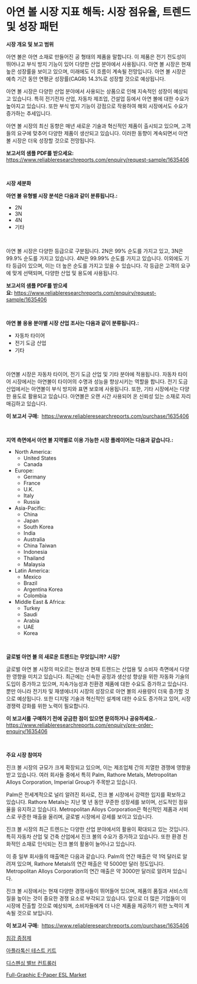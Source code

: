 <p><h1>아연 볼 시장 지표 해독: 시장 점유율, 트렌드 및 성장 패턴</h1></p><p><strong>시장 개요 및 보고 범위</strong></p>
<p><p>아연 볼은 아연 소재로 만들어진 공 형태의 제품을 말합니다. 이 제품은 전기 전도성이 뛰어나고 부식 방지 기능이 있어 다양한 산업 분야에서 사용됩니다. 아연 볼 시장은 현재 높은 성장률을 보이고 있으며, 미래에도 이 흐름이 계속될 전망입니다. 아연 볼 시장은 예측 기간 동안 연평균 성장률(CAGR) 14.3%로 성장할 것으로 예상됩니다.</p><p>아연 볼 시장은 다양한 산업 분야에서 사용되는 상품으로 인해 지속적인 성장이 예상되고 있습니다. 특히 전기전자 산업, 자동차 제조업, 건설업 등에서 아연 볼에 대한 수요가 높아지고 있습니다. 또한 부식 방지 기능이 강점으로 작용하여 해외 시장에서도 수요가 증가하는 추세입니다.</p><p>아연 볼 시장의 최신 동향은 매년 새로운 기술과 혁신적인 제품이 출시되고 있으며, 고객들의 요구에 맞추어 다양한 제품이 생산되고 있습니다. 이러한 동향이 계속되면서 아연 볼 시장은 더욱 성장할 것으로 전망됩니다.</p></p>
<p><strong>보고서의 샘플 PDF를 받으세요:</strong> <a href="https://www.reliableresearchreports.com/enquiry/request-sample/1635406">https://www.reliableresearchreports.com/enquiry/request-sample/1635406</a></p>
<p>&nbsp;</p>
<p><strong>시장 세분화</strong></p>
<p><strong>아연 볼 유형별 시장 분석은 다음과 같이 분류됩니다.:</strong></p>
<p><ul><li>2N</li><li>3N</li><li>4N</li><li>기타</li></ul></p>
<p>&nbsp;</p>
<p><p>아연 볼 시장은 다양한 등급으로 구분됩니다. 2N은 99% 순도를 가지고 있고, 3N은 99.9% 순도를 가지고 있습니다. 4N은 99.99% 순도를 가지고 있습니다. 이외에도 기타 등급이 있으며, 이는 더 높은 순도를 가지고 있을 수 있습니다. 각 등급은 고객의 요구에 맞게 선택되며, 다양한 산업 및 용도에 사용됩니다.</p></p>
<p><strong>보고서의 샘플 PDF를 받으세요:</strong>&nbsp;<a href="https://www.reliableresearchreports.com/enquiry/request-sample/1635406">https://www.reliableresearchreports.com/enquiry/request-sample/1635406</a></p>
<p>&nbsp;</p>
<p><strong> 아연 볼 응용 분야별 시장 산업 조사는 다음과 같이 분류됩니다.:</strong></p>
<p><ul><li>자동차 타이어</li><li>전기 도금 산업</li><li>기타</li></ul></p>
<p>&nbsp;</p>
<p><p>아연볼 시장은 자동차 타이어, 전기 도금 산업 및 기타 분야에 적용됩니다. 자동차 타이어 시장에서는 아연볼이 타이어의 수명과 성능을 향상시키는 역할을 합니다. 전기 도금 산업에서는 아연볼이 부식 방지와 표면 보호에 사용됩니다. 또한, 기타 시장에서는 다양한 용도로 활용되고 있습니다. 아연볼은 오랜 시간 사용되어 온 신뢰성 있는 소재로 자리매김하고 있습니다.</p></p>
<p><strong>이 보고서 구매:</strong>&nbsp; <a href="https://www.reliableresearchreports.com/purchase/1635406">https://www.reliableresearchreports.com/purchase/1635406</a></p>
<p>&nbsp;</p>
<p><strong>지역 측면에서 아연 볼 지역별로 이용 가능한 시장 플레이어는 다음과 같습니다.:</strong></p>
<p><ul>
    <li>
        North America:
        <ul>
            <li>United States</li>
            <li>Canada</li>
        </ul>
    </li>
    <li>
        Europe:
        <ul>
            <li>Germany</li>
            <li>France</li>
            <li>U.K.</li>
            <li>Italy</li>
            <li>Russia</li>
        </ul>
    </li>
    <li>
        Asia-Pacific:
        <ul>
            <li>China</li>
            <li>Japan</li>
            <li>South Korea</li>
            <li>India</li>
            <li>Australia</li>
            <li>China Taiwan</li>
            <li>Indonesia</li>
            <li>Thailand</li>
            <li>Malaysia</li>
        </ul>
    </li>
    <li>
        Latin America:
        <ul>
            <li>Mexico</li>
            <li>Brazil</li>
            <li>Argentina Korea</li>
            <li>Colombia</li>
        </ul>
    </li>
    <li>
        Middle East & Africa:
        <ul>
            <li>Turkey</li>
            <li>Saudi</li>
            <li>Arabia</li>
            <li>UAE</li>
            <li>Korea</li>
        </ul>
    </li>
    </ul></p>
<p>&nbsp;</p>
<p><strong>글로벌 아연 볼 의 새로운 트렌드는 무엇입니까? 시장?</strong></p>
<p><p>글로벌 아연 볼 시장의 떠오르는 현상과 현재 트렌드는 산업용 및 소비자 측면에서 다양한 영향을 미치고 있습니다. 최근에는 신속한 공정과 생산성 향상을 위한 자동화 기술의 도입이 증가하고 있으며, 지속가능성과 친환경 제품에 대한 수요도 증가하고 있습니다. 뿐만 아니라 전기차 및 재생에너지 시장의 성장으로 아연 볼의 사용량이 더욱 증가할 것으로 예상됩니다. 또한 디지털 기술과 혁신적인 설계에 대한 수요도 증가하고 있어, 시장 경쟁력 강화를 위한 노력이 필요합니다.</p></p>
<p><strong>이 보고서를 구매하기 전에 궁금한 점이 있으면 문의하거나 공유하세요.</strong>- <a href="https://www.reliableresearchreports.com/enquiry/pre-order-enquiry/1635406">https://www.reliableresearchreports.com/enquiry/pre-order-enquiry/1635406</a></p>
<p>&nbsp;</p>
<p><strong>주요 시장 참여자</strong></p>
<p><p>진크 볼 시장의 규모가 크게 확장되고 있으며, 이는 제조업체 간의 치열한 경쟁에 영향을 받고 있습니다. 여러 회사들 중에서 특히 Palm, Rathore Metals, Metropolitan Alloys Corporation, Imperial Group가 주목받고 있습니다. </p><p>Palm은 전세계적으로 널리 알려진 회사로, 진크 볼 시장에서 강력한 입지를 확보하고 있습니다. Rathore Metals는 지난 몇 년 동안 꾸준한 성장세를 보이며, 선도적인 점유율을 유지하고 있습니다. Metropolitan Alloys Corporation은 혁신적인 제품과 서비스로 꾸준한 매출을 올리며, 글로벌 시장에서 강세를 보이고 있습니다. </p><p>진크 볼 시장의 최근 트렌드는 다양한 산업 분야에서의 활용이 확대되고 있는 것입니다. 특히 자동차 산업 및 건축 산업에서 진크 볼의 수요가 증가하고 있습니다. 또한 환경 친화적인 소재로 인식되는 진크 볼의 활용이 늘어나고 있습니다.</p><p>이 중 일부 회사들의 매출액은 다음과 같습니다. Palm의 연간 매출은 약 1억 달러로 알려져 있으며, Rathore Metals의 연간 매출은 약 5000만 달러 정도입니다. Metropolitan Alloys Corporation의 연간 매출은 약 3000만 달러로 알려져 있습니다.</p><p>진크 볼 시장에서는 현재 다양한 경쟁사들이 뛰어들어 있으며, 제품의 품질과 서비스의 질을 높이는 것이 중요한 경쟁 요소로 부각되고 있습니다. 앞으로 더 많은 기업들이 이 시장에 진출할 것으로 예상되며, 소비자들에게 더 나은 제품을 제공하기 위한 노력이 계속될 것으로 보입니다.</p></p>
<p><strong>이 보고서 구매:</strong>&nbsp;&nbsp;<a href="https://www.reliableresearchreports.com/purchase/1635406">https://www.reliableresearchreports.com/purchase/1635406</a></p>
<p><p><a href="https://github.com/akzkkws047661437/Market-Research-Report-List-1/blob/main/61168017127.md">침강 증점제</a></p><p><a href="https://medium.com/@arthuralety6767836754/%EC%95%84%ED%94%8C%EB%9D%BC%ED%86%A1%EC%8B%A0-%ED%85%8C%EC%8A%A4%ED%8A%B8-%ED%82%A4%ED%8A%B8-%EC%8B%9C%EC%9E%A5-%EC%9C%A0%ED%98%95-%EC%9D%91%EC%9A%A9-%EB%B0%8F-%EC%A7%80%EB%A6%AC%EB%B3%84-%ED%8F%AC%EA%B4%84%EC%A0%81-%ED%8F%89%EA%B0%80-0c174ec28dac">아플라톡신 테스트 키트</a></p><p><a href="https://medium.com/@tonyolfson67562023/%EB%94%94%EC%8A%A4%ED%8E%9C%EC%8B%B1-%EB%B0%B8%EB%B8%8C-%EC%BB%A8%ED%8A%B8%EB%A1%A4%EB%9F%AC-%EC%8B%9C%EC%9E%A5-%EB%B6%84%EC%84%9D-cagr-%EC%8B%9C%EC%9E%A5-%EC%84%B8%EB%B6%84%ED%99%94-%EB%B0%8F-%EA%B8%80%EB%A1%9C%EB%B2%8C-%EC%82%B0%EC%97%85-%EA%B0%9C%EC%9A%94-23cdbdf433ca">디스펜싱 밸브 컨트롤러</a></p><p><a href="https://github.com/ChiragRP21/Market-Research-Report-List-3/blob/main/full-graphic-e-paper-esl-market.md">Full-Graphic E-Paper ESL Market</a></p></p>
